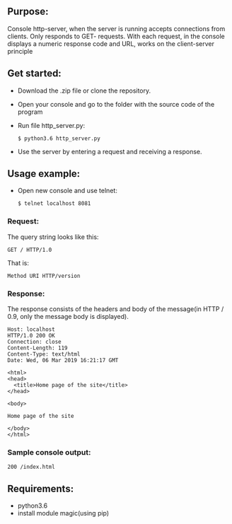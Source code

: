 ## Purpose:
Console http-server, when the server is running accepts connections from clients. Only responds to GET- requests. With each request, in the console displays a numeric response code and URL, works on the client-server principle

## Get started:
- Download the .zip file or clone the repository.
- Open your console and go to the folder with the source code of the program
- Run file http_server.py:

      $ python3.6 http_server.py
- Use the server by entering a request and receiving a response.
## Usage example:
- Open new console and use telnet:

      $ telnet localhost 8081
### Request:
The query string looks like this:

    GET / HTTP/1.0
That is:

    Method URI HTTP/version 
### Response:
The response consists of the headers and body of the message(in HTTP / 0.9, only the message body is displayed).

    Host: localhost
    HTTP/1.0 200 OK
    Connection: close
    Content-Length: 119
    Content-Type: text/html
    Date: Wed, 06 Mar 2019 16:21:17 GMT

    <html>
    <head>
      <title>Home page of the site</title>
    </head>

    <body>

    Home page of the site

    </body>
    </html>
### Sample console output:
    200 /index.html
## Requirements:
- python3.6
- install module magic(using pip)

